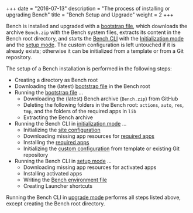 +++
date = "2016-07-13"
description = "The process of installing or upgrading Bench"
title = "Bench Setup and Upgrade"
weight = 2
+++

[bootstrap file]: /ref/file-structure/#res-bench-install
[site configuration]: /ref/file-structure/#bench-site
[custom configuration]: /ref/file-structure/#config-dir
[Bench CLI]: /ref/bench-ctl
[required apps]: /ref/apps/#apps-required
[Bench environment file]: /ref/file-structure/#env
[initialization mode]: /ref/bench-ctl/#initialize
[setup mode]: /ref/bench-ctl/#setup

Bench is installed and upgraded with a [bootstrap file][], which downloads
the archive `Bench.zip` with the Bench system files, extracts its content in the Bench root directory,
and starts the [Bench CLI][] with the [Initialization mode][] and the [setup mode][].
The custom configuration is left untouched if it is already exists;
otherwise it can be initialized from a template or from a Git repository.
<!--more-->

The setup of a Bench installation is performed in the following steps:

* Creating a directory as Bench root
* Downloading the (latest) [bootstrap file][] in the Bench root
* Running the [bootstrap file][] ...
    + Downloading the (latest) Bench archive (`Bench.zip`) from GitHub
    + Deleting the following folders in the Bench root: `actions`, `auto`, `res`, `tmp`,
      and the folders of the required apps in `lib`
    + Extracting the Bench archive
* Running the Bench CLI in [initialization mode][] ...
    + Initializing the [site configuration][]
    + Downloading missing app resources for [required apps][]
    + Installing the [required apps][]
    + Initializing the [custom configuration][] from template or existing Git repository
* Running the Bench CLI in [setup mode][] ...
    + Downloading missing app resources for activated apps
    + Installing activated apps
    + Writing the [Bench environment file][]
    + Creating Launcher shortcuts

Running the Bench CLI in [upgrade mode](/ref/bench-ctl/#upgrade)
performs all steps listed above, except creating the Bench root directory.
